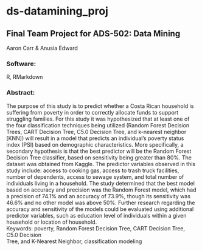 # ds-datamining_proj
## Final Team Project for ADS-502: Data Mining
Aaron Carr & Anusia Edward

### Software:
R, RMarkdown

### Abstract:
The purpose of this study is to predict whether a Costa Rican household is suffering from poverty in order to correctly allocate funds to support struggling families. For this study it was hypothesized that at least one of the four classification techniques being utilized (Random Forest Decision Trees, CART Decision Tree, C5.0 Decision Tree, and k-nearest neighbor [KNN]) will result in a model that predicts an individual’s poverty status index (PSI) based on demographic characteristics. More specifically, a secondary hypothesis is that the best predictor will be the Random Forest Decision Tree classifier, based on sensitivity being greater than 80%. The dataset was obtained from Kaggle. The predictor variables observed in this study include: access to cooking gas, access to trash truck facilities, number of dependents, access to sewage system, and total number of individuals living in a household. The study determined that the best  model based on accuracy and precision was the Random Forest model, which had a precision of 74.1% and an accuracy of 73.9%, though its sensitivity was 46.6% and no other model was above 50%. Further research regarding the accuracy and sensitivity of the models could be evaluated using additional predictor variables, such as education level of individuals within a given household or location of household.\
Keywords: poverty, Random Forest Decision Tree, CART Decision Tree, C5.0 Decision\
Tree, and K-Nearest Neighbor, classification modeling
